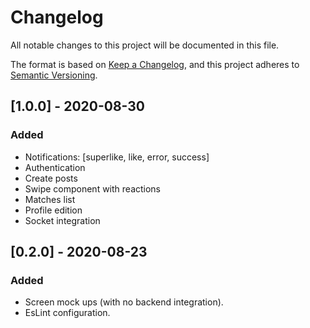 # Changelog
All notable changes to this project will be documented in this file.

The format is based on [Keep a Changelog](https://keepachangelog.com/en/1.0.0/),
and this project adheres to [Semantic Versioning](https://semver.org/spec/v2.0.0.html).

## [1.0.0] - 2020-08-30
### Added
- Notifications: [superlike, like, error, success]
- Authentication
- Create posts
- Swipe component with reactions
- Matches list
- Profile edition
- Socket integration

## [0.2.0] - 2020-08-23
### Added
- Screen mock ups (with no backend integration).
- EsLint configuration.